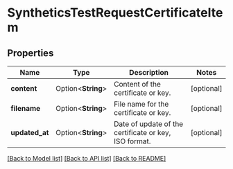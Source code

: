 # SyntheticsTestRequestCertificateItem

## Properties

Name | Type | Description | Notes
------------ | ------------- | ------------- | -------------
**content** | Option<**String**> | Content of the certificate or key. | [optional]
**filename** | Option<**String**> | File name for the certificate or key. | [optional]
**updated_at** | Option<**String**> | Date of update of the certificate or key, ISO format. | [optional]

[[Back to Model list]](../README.md#documentation-for-models) [[Back to API list]](../README.md#documentation-for-api-endpoints) [[Back to README]](../README.md)


